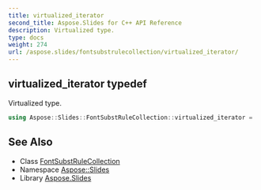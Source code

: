 ```yaml
---
title: virtualized_iterator
second_title: Aspose.Slides for C++ API Reference
description: Virtualized type.
type: docs
weight: 274
url: /aspose.slides/fontsubstrulecollection/virtualized_iterator/
---
```

## virtualized_iterator typedef


Virtualized type.

```cpp
using Aspose::Slides::FontSubstRuleCollection::virtualized_iterator =  typename iterator_holder_type::virtualized_iterator
```

## See Also

* Class [FontSubstRuleCollection](../)
* Namespace [Aspose::Slides](../../)
* Library [Aspose.Slides](../../../)